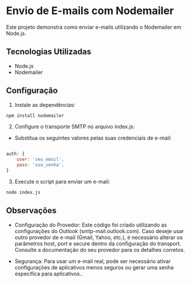 # Envio de E-mails com Nodemailer

Este projeto demonstra como enviar e-mails utilizando o Nodemailer em Node.js.

## Tecnologias Utilizadas

- Node.js
- Nodemailer

## Configuração

1. Instale as dependências:

``` bash
npm install nodemailer
```

2. Configure o transporte SMTP no arquivo index.js:

- Substitua os seguintes valores pelas suas credenciais de e-mail:

``` js

auth: {
    user: 'seu_email',
    pass: 'sua_senha',
}
```

3. Execute o script para enviar um e-mail:

``` bash
node index.js
```

## Observações

- Configuração do Provedor: Este código foi criado utilizando as configurações do Outlook (smtp-mail.outlook.com). Caso deseje usar outro provedor de e-mail (Gmail, Yahoo, etc.), é necessário alterar os parâmetros host, port e secure dentro da configuração do transport. Consulte a documentação do seu provedor para os detalhes corretos.

- Segurança: Para usar um e-mail real, pode ser necessário ativar configurações de aplicativos menos seguros ou gerar uma senha específica para aplicativos..
 
